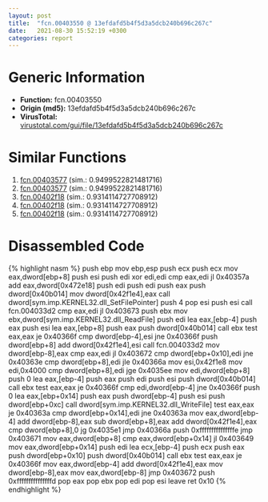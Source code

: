 ```yaml
---
layout: post
title:  "fcn.00403550 @ 13efdafd5b4f5d3a5dcb240b696c267c"
date:   2021-08-30 15:52:19 +0300
categories: report
---
```


# Generic Information
- **Function:** fcn.00403550
- **Origin (md5):** 13efdafd5b4f5d3a5dcb240b696c267c
- **VirusTotal:** [virustotal.com/gui/file/13efdafd5b4f5d3a5dcb240b696c267c][virustotal_ref]



# Similar Functions

1. [fcn.00403577][similar_1_ref] (sim.: 0.9499522821481716)
2. [fcn.00403577][similar_2_ref] (sim.: 0.9499522821481716)
3. [fcn.00402f18][similar_3_ref] (sim.: 0.9314114727708912)
4. [fcn.00402f18][similar_4_ref] (sim.: 0.9314114727708912)
5. [fcn.00402f18][similar_5_ref] (sim.: 0.9314114727708912)


# Disassembled Code

{% highlight nasm %}
push ebp
mov ebp,esp
push ecx
push ecx
mov eax,dword[ebp+8]
push esi
push edi
xor edi,edi
cmp eax,edi
jl 0x40357a
add eax,dword[0x472e18]
push edi
push edi
push eax
push dword[0x40b014]
mov dword[0x42f1e4],eax
call dword[sym.imp.KERNEL32.dll_SetFilePointer]
push 4
pop esi
push esi
call fcn.004033d2
cmp eax,edi
jl 0x403673
push ebx
mov ebx,dword[sym.imp.KERNEL32.dll_ReadFile]
push edi
lea eax,[ebp-4]
push eax
push esi
lea eax,[ebp+8]
push eax
push dword[0x40b014]
call ebx
test eax,eax
je 0x40366f
cmp dword[ebp-4],esi
jne 0x40366f
push dword[ebp+8]
add dword[0x42f1e4],esi
call fcn.004033d2
mov dword[ebp-8],eax
cmp eax,edi
jl 0x403672
cmp dword[ebp+0x10],edi
jne 0x40363e
cmp dword[ebp+8],edi
jle 0x40366a
mov esi,0x42f1e8
mov edi,0x4000
cmp dword[ebp+8],edi
jge 0x4035ee
mov edi,dword[ebp+8]
push 0
lea eax,[ebp-4]
push eax
push edi
push esi
push dword[0x40b014]
call ebx
test eax,eax
je 0x40366f
cmp edi,dword[ebp-4]
jne 0x40366f
push 0
lea eax,[ebp+0x14]
push eax
push dword[ebp-4]
push esi
push dword[ebp+0xc]
call dword[sym.imp.KERNEL32.dll_WriteFile]
test eax,eax
je 0x40363a
cmp dword[ebp+0x14],edi
jne 0x40363a
mov eax,dword[ebp-4]
add dword[ebp-8],eax
sub dword[ebp+8],eax
add dword[0x42f1e4],eax
cmp dword[ebp+8],0
jg 0x4035e1
jmp 0x40366a
push 0xfffffffffffffffe
jmp 0x403671
mov eax,dword[ebp+8]
cmp eax,dword[ebp+0x14]
jl 0x403649
mov eax,dword[ebp+0x14]
push edi
lea ecx,[ebp-4]
push ecx
push eax
push dword[ebp+0x10]
push dword[0x40b014]
call ebx
test eax,eax
je 0x40366f
mov eax,dword[ebp-4]
add dword[0x42f1e4],eax
mov dword[ebp-8],eax
mov eax,dword[ebp-8]
jmp 0x403672
push 0xfffffffffffffffd
pop eax
pop ebx
pop edi
pop esi
leave 
ret 0x10
{% endhighlight %}


[similar_1_ref]: /report/fcn.00403577@6c8b5339bada4cbd03f0f446da640707
[similar_2_ref]: /report/fcn.00403577@e7582fc3dadb394a1457ab7e7fbbe9a7
[similar_3_ref]: /report/fcn.00402f18@983fe9598b69120a048e4bbfe8d8764c
[similar_4_ref]: /report/fcn.00402f18@024d69b3dfb503973cce5c1700f282aa
[similar_5_ref]: /report/fcn.00402f18@cce7ba37a5ac487b09e8c8d292223615
[virustotal_ref]: https://www.virustotal.com/gui/file/13efdafd5b4f5d3a5dcb240b696c267c